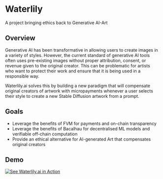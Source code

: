 # Waterlily
A project bringing ethics back to Generative AI-Art


## Overview

Generative AI has been transformative in allowing users to create images in a variety of styles. However, the current standard of generative AI tools often uses pre-existing images without proper attribution, consent, or revenue given to the original creator. This can be problematic for artists who want to protect their work and ensure that it is being used in a responsible way.

Waterlily.ai solves this by building a new paradigm that will compensate original creators of artwork with micropayments whenever a user selects their style to create a new Stable Diffusion artwork from a prompt.

## Goals

- Leverage the benefits of FVM for payments and on-chain transparency
- Leverage the benefits of Bacalhau for decentralised ML models and verifiable off-chain computation
- Provide an ethical alternative for AI-generated Art that compensates original creators

## Demo
[![See Waterlily.ai in Action](https://img.youtube.com/vi/mMS6ww64mBM/0.jpg)](https://youtu.be/mMS6ww64mBM)
